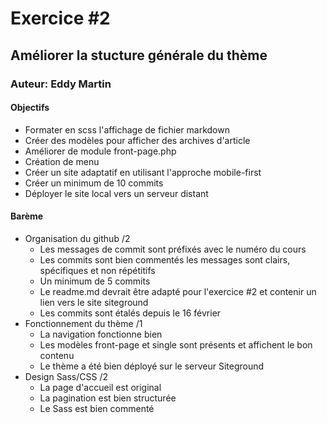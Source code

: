 # Exercice #2

## Améliorer la stucture générale du thème

### Auteur: Eddy Martin

#### Objectifs

- Formater en scss l'affichage de fichier markdown
- Créer des modèles pour afficher des archives d'article
- Améliorer de module front-page.php
- Création de menu
- Créer un site adaptatif en utilisant l'approche mobile-first
- Créer un minimum de 10 commits
- Déployer le site local vers un serveur distant

#### Barème

- Organisation du github /2
  - Les messages de commit sont préfixés avec le numéro du cours
  - Les commits sont bien commentés les messages sont clairs, spécifiques et non répétitifs
  - Un minimum de 5 commits
  - Le readme.md devrait être adapté pour l'exercice #2 et contenir un lien vers le site siteground
  - Les commits sont étalés depuis le 16 février
- Fonctionnement du thème /1
  - La navigation fonctionne bien
  - Les modèles front-page et single sont présents et affichent le bon contenu
  - Le thème a été bien déployé sur le serveur Siteground
- Design Sass/CSS /2
  - La page d'accueil est original
  - La pagination est bien structurée
  - Le Sass est bien commenté
